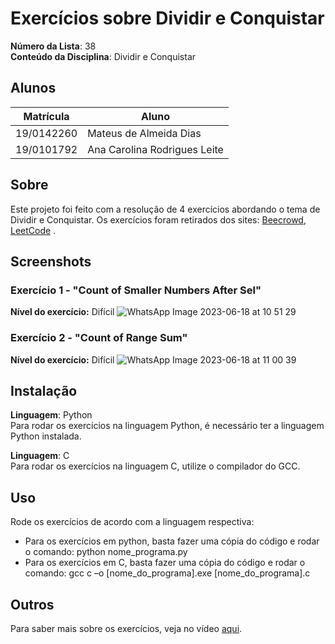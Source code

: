 # Exercícios sobre Dividir e Conquistar

**Número da Lista**: 38<br>
**Conteúdo da Disciplina**: Dividir e Conquistar<br>

## Alunos
|Matrícula | Aluno |
| -- | -- |
| 19/0142260  |  Mateus de Almeida Dias |
| 19/0101792  |  Ana Carolina Rodrigues Leite |

## Sobre 
Este projeto foi feito com a resolução de 4 exercícios abordando o tema de Dividir e Conquistar. Os exercícios foram retirados dos sites: [Beecrowd](https://www.beecrowd.com.br/judge/pt/login), [LeetCode](https://leetcode.com/) . 

## Screenshots

### Exercício 1 - "Count of Smaller Numbers After Sel"

**Nível do exercício:** Difícil
![WhatsApp Image 2023-06-18 at 10 51 29](https://github.com/projeto-de-algoritmos/DC_Exercicios_Dupla38/assets/49570180/c7d99f18-cc5a-4150-b2df-273486ae64b8)

### Exercício 2 - "Count of Range Sum"

**Nível do exercício:** Difícil
![WhatsApp Image 2023-06-18 at 11 00 39](https://github.com/projeto-de-algoritmos/DC_Exercicios_Dupla38/assets/49570180/2bf42984-19af-4c92-84fc-c883c6b61c62)


## Instalação 
**Linguagem**: Python<br>
Para rodar os exercícios na linguagem Python, é necessário ter a linguagem Python instalada.

**Linguagem**: C<br>
Para rodar os exercícios na linguagem C, utilize o compilador do GCC.

## Uso 
Rode os exercícios de acordo com a linguagem respectiva:
  - Para os exercícios em python, basta fazer uma cópia do código e rodar o comando:
      python nome_programa.py
  - Para os exercícios em C, basta fazer uma cópia do código e rodar o comando:
       gcc c –o [nome_do_programa].exe [nome_do_programa].c

## Outros 
Para saber mais sobre os exercícios, veja no vídeo [aqui]().
